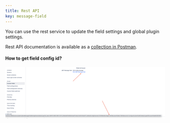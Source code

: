 ```yaml
---
title: Rest API
key: message-field
---
```


You can use the rest service to update the field settings and global plugin settings.

Rest API documentation is available as a [collection in Postman](https://documenter.getpostman.com/view/8684253/TVK5eMhG).


#### How to get field config id?

<a href="/uploads/message-field/get-field-config-id.png"><img src="/uploads/message-field/get-field-config-id.png" alt="plugin modules" width="600"/></a>
